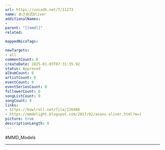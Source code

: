 ```yaml
---
url: https://vocadb.net/T/11273
name: あさぬ式Oliver
additionalNames: 
- 
parent: "[[mmd]]"
related:

mappedNicoTags:

newTargets:
- all
commentCount: 0
createDate: 2025-01-03T07:31:35.92
status: Approved
albumCount: 0
artistCount: 0
eventCount: 0
eventSeriesCount: 0
followerCount: 0
songListCount: 0
songCount: 4
links: 
- https://bowlroll.net/file/126486
- https://mmdelight.blogspot.com/2017/02/asanu-oliver.html?m=1
picture: true
descriptionLength: 0
---
```


#MMD_Models



---

